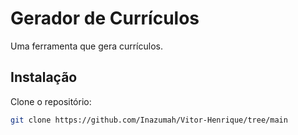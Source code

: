 # Gerador de Currículos

Uma ferramenta que gera currículos.

## Instalação

Clone o repositório:
```bash
git clone https://github.com/Inazumah/Vitor-Henrique/tree/main
